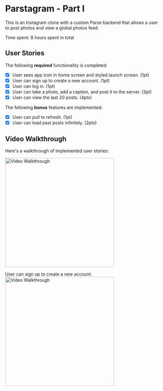 # Parstagram - Part I

This is an Instagram clone with a custom Parse backend that allows a user to post photos and view a global photos feed.

Time spent: 8 hours spent in total

## User Stories

The following **required** functionality is completed:

- [X] User sees app icon in home screen and styled launch screen. (1pt)
- [X] User can sign up to create a new account. (1pt)
- [X] User can log in. (1pt)
- [X] User can take a photo, add a caption, and post it to the server. (3pt)
- [X] User can view the last 20 posts. (4pts)

The following **bonus** features are implemented:

- [X] User can pull to refresh. (1pt)
- [X] User can load past posts infinitely. (2pts)

## Video Walkthrough

Here's a walkthrough of implemented user stories:

<img src='https://media.giphy.com/media/NjK7RE59CZg8f2cnxN/giphy.gif' title='Video Walkthrough' width='350' alt='Video Walkthrough' />

User can sign up to create a new account:
<img src='https://media.giphy.com/media/lhZYz3PFFHlW8ml0uw/giphy.gif' title='Video Walkthrough' width='350' alt='Video Walkthrough' />
